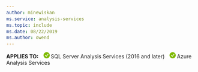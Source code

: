 ```yaml
---
author: minewiskan
ms.service: analysis-services  
ms.topic: include
ms.date: 08/22/2019
ms.author: owend
---
```


**APPLIES TO:** ![yes](media/yes.png)SQL Server Analysis Services (2016 and later) ![yes](media/yes.png)Azure Analysis Services